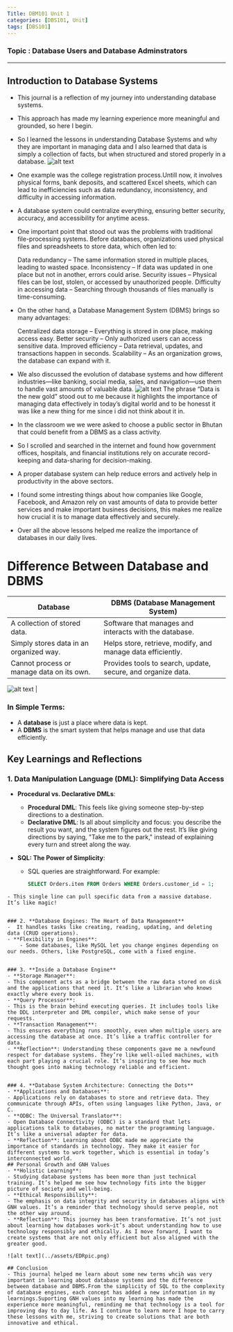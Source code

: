 ```yaml
---
Title: DBM101 Unit 1
categories: [DBS101, Unit]
tags: [DBS101]
---
```


### Topic : Database Users and Database Adminstrators
---
## Introduction to Database Systems
- This journal is a reflection of my journey into understanding database systems.
- This approach has made my learning experience more meaningful and grounded, so here I begin.
 -  So I learned the lessons in understanding Database Systems and why they are important in managing data and I also learned that data is simply a collection of facts, but when structured and stored properly in a database.
 ![alt text](../assets/lib/databasepic.png)
- One example was the college registration process.Untill now, it involves physical forms, bank deposits, and scattered Excel sheets, which can lead to inefficiencies such as data redundancy, inconsistency, and difficulty in accessing information. 
- A database system could centralize everything, ensuring better security, accuracy, and accessibility for anytime acess.
-  One important point that stood out was the problems with traditional file-processing systems. Before databases, organizations used physical files and spreadsheets to store data, which often led to:

    Data redundancy – The same information stored in multiple places, leading to wasted space.
    Inconsistency – If data was updated in one place but not in another, errors could arise.
    Security issues – Physical files can be lost, stolen, or accessed by unauthorized people.
    Difficulty in accessing data – Searching through thousands of files manually is time-consuming.
 - On the other hand, a Database Management System (DBMS) brings so many advantages:

   Centralized data storage – Everything is stored in one place, making access easy.
    Better security – Only authorized users can access sensitive data.
    Improved efficiency – Data retrieval, updates, and transactions happen in seconds.
    Scalability – As an organization grows, the database can expand with it.

- We also discussed the evolution of database systems and how different industries—like banking, social media, sales, and navigation—use them to handle vast amounts of valuable data.
![alt text](../assets/lib/datanewgoldpic.jpeg)
 The phrase “Data is the new gold” stood out to me because it highlights the importance of managing data effectively in today’s digital world and to be honesst it was like a new thing for me since i did not think about it in.
- In the classroom we we were asked to choose a public sector in Bhutan that could benefit from a DBMS as a class activity.
- So I scrolled and searched in the internet and found how government offices, hospitals, and financial institutions rely on accurate record-keeping and data-sharing for decision-making. 
- A proper database system can help reduce errors and actively help in productivity in the above sectors.
 - I found some intresting things about how companies like Google, Facebook, and Amazon rely on vast amounts of data to provide better services and make important business decisions, this makes me realize how crucial it is to manage data effectively and securely.
- Over all the above lessons  helped me realize the importance of databases in our daily lives. 

# Difference Between Database and DBMS  

| Database | DBMS (Database Management System) |
|------------|-----------------------------------|
| A collection of stored data. | Software that manages and interacts with the database. |
| Simply stores data in an organized way. | Helps store, retrieve, modify, and manage data efficiently. |
| Cannot process or manage data on its own. | Provides tools to search, update, secure, and organize data. |
![alt text](../assets/6197322553689752669.jpg)
| 
### **In Simple Terms:**  
- A **database** is just a place where data is kept.  
- A **DBMS** is the smart system that helps manage and use that data efficiently.  

## Key Learnings and Reflections

### 1. **Data Manipulation Language (DML): Simplifying Data Access**
   - **Procedural vs. Declarative DMLs**:
     - **Procedural DML**: This feels like giving someone step-by-step directions to a destination. 
     - **Declarative DML**: Is all about simplicity and focus: you describe the result you want, and the system figures out the rest. It’s like giving directions by saying, "Take me to the park," instead of explaining every turn and street along the way.
     
   - **SQL: The Power of Simplicity**:
     - SQL queries are straightforward. For example:
       ```sql
       SELECT Orders.item FROM Orders WHERE Orders.customer_id = 1;
 ```
- This single line can pull specific data from a massive database. It’s like magic!


### 2. **Database Engines: The Heart of Data Management**
 -  It handles tasks like creating, reading, updating, and deleting data (CRUD operations).
 - **Flexibility in Engines**:
     - Some databases, like MySQL let you change engines depending on our needs. Others, like PostgreSQL, come with a fixed engine.


### 3. **Inside a Database Engine**
 - **Storage Manager**:
 - This component acts as a bridge between the raw data stored on disk and the applications that need it. It’s like a librarian who knows exactly where every book is.
 - **Query Processor**:
 - This is the brain behind executing queries. It includes tools like the DDL interpreter and DML compiler, which make sense of your requests.
 - **Transaction Management**:
 - This ensures everything runs smoothly, even when multiple users are accessing the database at once. It’s like a traffic controller for data.
 - **Reflection**: Understanding these components gave me a newfound respect for database systems. They’re like well-oiled machines, with each part playing a crucial role. It’s inspiring to see how much thought goes into making technology reliable and efficient.


### 4. **Database System Architecture: Connecting the Dots**
- **Applications and Databases**:
- Applications rely on databases to store and retrieve data. They communicate through APIs, often using languages like Python, Java, or C.
- **ODBC: The Universal Translator**:
- Open Database Connectivity (ODBC) is a standard that lets applications talk to databases, no matter the programming language. It’s like a universal adapter for data.
- **Reflection**: Learning about ODBC made me appreciate the importance of standards in technology. They make it easier for different systems to work together, which is essential in today’s interconnected world.
## Personal Growth and GNH Values
- **Holistic Learning**:
- Studying database systems has been more than just technical training. It’s helped me see how technology fits into the bigger picture of society and well-being.
- **Ethical Responsibility**:
- The emphasis on data integrity and security in databases aligns with GNH values. It’s a reminder that technology should serve people, not the other way around.
- **Reflection**: This journey has been transformative. It’s not just about learning how databases work—it’s about understanding how to use technology responsibly and ethically. As I move forward, I want to create systems that are not only efficient but also aligned with the greater good.

![alt text](../assets/EDRpic.png)

## Conclusion
- This journal helped me learn about some new terms whcih was very important in learning about database systems and the difference between database and DBMS.From the simplicity of SQL to the complexity of database engines, each concept has added a new information in my learnings.Suporting GNH values into my learning has made the experience more meaningful, reminding me that technology is a tool for improving day to day life. As I continue to learn more I hope to carry these lessons with me, striving to create solutions that are both innovative and ethical.
